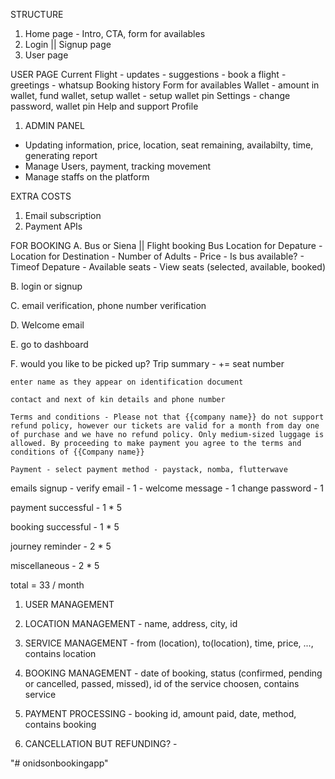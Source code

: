 STRUCTURE

1. Home page - Intro, CTA, form for availables
2. Login || Signup page
3. User page

USER PAGE
  Current Flight - updates - suggestions - book a flight - greetings - whatsup
  Booking history
  Form for availables
  Wallet - amount in wallet, fund wallet, 
    setup wallet - setup wallet pin
  Settings - change password, wallet pin
  Help and support
  Profile
  



1. ADMIN PANEL
  * Updating information, price, location, seat remaining, availabilty, time, generating report
  * Manage Users, payment, tracking movement
  * Manage staffs on the platform





  EXTRA COSTS

 1. Email subscription
 2. Payment APIs







FOR BOOKING
A. Bus or Siena || Flight booking
    Bus Location for Depature - 
    Location for Destination - 
    Number of Adults - 
    Price - 
    Is bus available? - 
    Timeof Depature - 
    Available seats - 
    View seats (selected, available, booked)


B.  login or signup

C.  email verification, phone number verification

D.  Welcome email

E.  go to dashboard

F.  would you like to be picked up?
    Trip summary - += seat number 

    enter name as they appear on identification document

    contact and next of kin details and phone number

    Terms and conditions - Please not that {{company name}} do not support refund policy, however our tickets are valid for a month from day one of purchase and we have no refund policy. Only medium-sized luggage is allowed. By proceeding to make payment you agree to the terms and conditions of {{Company name}}
    
    Payment - select payment method - paystack, nomba, flutterwave







emails
signup - verify email - 1
       - welcome message - 1
change password - 1



payment successful - 1 * 5 

booking successful - 1 * 5

journey reminder - 2 * 5

miscellaneous - 2 * 5

total = 33 / month




1. USER MANAGEMENT

4. LOCATION MANAGEMENT - name, address, city, id

2. SERVICE MANAGEMENT - from (location), to(location), time, price, ..., contains location

3. BOOKING MANAGEMENT - date of booking, status (confirmed, pending or cancelled, passed, missed), id of the service choosen, contains service

5. PAYMENT PROCESSING - booking id, amount paid, date, method, contains booking

6. CANCELLATION BUT REFUNDING? - 












"# onidsonbookingapp" 

